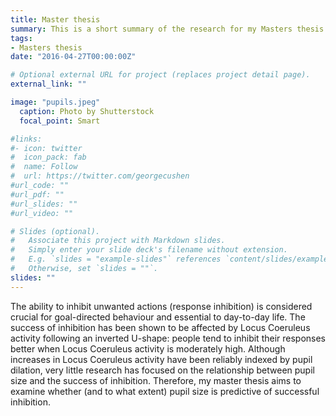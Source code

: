 ```yaml
---
title: Master thesis
summary: This is a short summary of the research for my Masters thesis which is still ongoing. This project is sheduled to be handed it in August 2022.
tags:
- Masters thesis
date: "2016-04-27T00:00:00Z"

# Optional external URL for project (replaces project detail page).
external_link: ""

image: "pupils.jpeg"
  caption: Photo by Shutterstock
  focal_point: Smart

#links:
#- icon: twitter
#  icon_pack: fab
#  name: Follow
#  url: https://twitter.com/georgecushen
#url_code: ""
#url_pdf: ""
#url_slides: ""
#url_video: ""

# Slides (optional).
#   Associate this project with Markdown slides.
#   Simply enter your slide deck's filename without extension.
#   E.g. `slides = "example-slides"` references `content/slides/example-slides.md`.
#   Otherwise, set `slides = ""`.
slides: ""
---
```


The ability to inhibit unwanted actions (response inhibition) is considered crucial for goal-directed behaviour and essential to day-to-day life. The success of inhibition has been shown to be affected by Locus Coeruleus activity following an inverted U-shape: people tend to inhibit their responses better when Locus Coeruleus activity is moderately high. Although increases in Locus Coeruleus activity have been reliably indexed by pupil dilation, very little research has focused on the relationship between pupil size and the success of inhibition. Therefore, my master thesis aims to examine whether (and to what extent) pupil size is predictive of successful inhibition.
